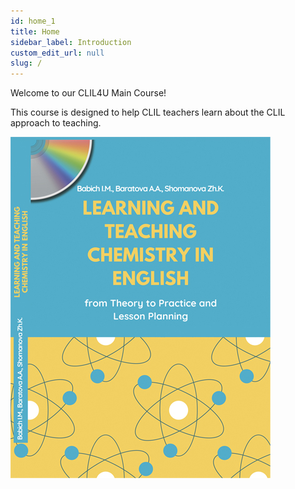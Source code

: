 ```yaml
---
id: home_1
title: Home
sidebar_label: Introduction
custom_edit_url: null
slug: /
---
```


Welcome to our CLIL4U Main Course!

This course is designed to help CLIL teachers learn about the CLIL approach to teaching.

![img](../static/img/book_cover.jpg)


